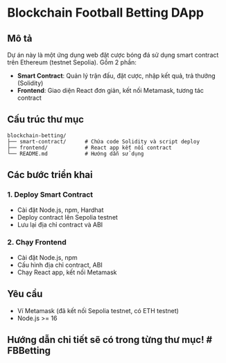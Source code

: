 # Blockchain Football Betting DApp

## Mô tả
Dự án này là một ứng dụng web đặt cược bóng đá sử dụng smart contract trên Ethereum (testnet Sepolia). Gồm 2 phần:
- **Smart Contract**: Quản lý trận đấu, đặt cược, nhập kết quả, trả thưởng (Solidity)
- **Frontend**: Giao diện React đơn giản, kết nối Metamask, tương tác contract

## Cấu trúc thư mục
```
blockchain-betting/
├── smart-contract/      # Chứa code Solidity và script deploy
├── frontend/            # React app kết nối contract
└── README.md            # Hướng dẫn sử dụng
```

## Các bước triển khai

### 1. Deploy Smart Contract
- Cài đặt Node.js, npm, Hardhat
- Deploy contract lên Sepolia testnet
- Lưu lại địa chỉ contract và ABI

### 2. Chạy Frontend
- Cài đặt Node.js, npm
- Cấu hình địa chỉ contract, ABI
- Chạy React app, kết nối Metamask

## Yêu cầu
- Ví Metamask (đã kết nối Sepolia testnet, có ETH testnet)
- Node.js >= 16

## Hướng dẫn chi tiết sẽ có trong từng thư mục! # FBBetting
